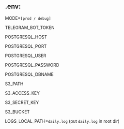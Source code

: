 ## .env:

MODE=```[prod / debug]```

TELEGRAM_BOT_TOKEN

POSTGRESQL_HOST

POSTGRESQL_PORT

POSTGRESQL_USER

POSTGRESQL_PASSWORD

POSTGRESQL_DBNAME

S3_PATH

S3_ACCESS_KEY

S3_SECRET_KEY

S3_BUCKET

LOGS_LOCAL_PATH=```daily.log``` (put ```daily.log``` in root dir)